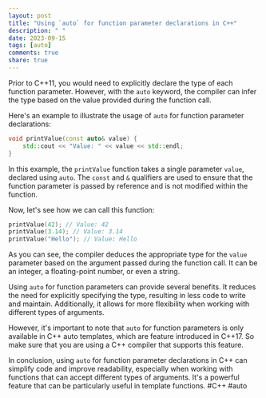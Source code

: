 ```yaml
---
layout: post
title: "Using `auto` for function parameter declarations in C++"
description: " "
date: 2023-09-15
tags: [auto]
comments: true
share: true
---
```


Prior to C++11, you would need to explicitly declare the type of each function parameter. However, with the `auto` keyword, the compiler can infer the type based on the value provided during the function call.

Here's an example to illustrate the usage of `auto` for function parameter declarations:

```cpp
void printValue(const auto& value) {
    std::cout << "Value: " << value << std::endl;
}
```

In this example, the `printValue` function takes a single parameter `value`, declared using `auto`. The `const` and `&` qualifiers are used to ensure that the function parameter is passed by reference and is not modified within the function.

Now, let's see how we can call this function:

```cpp
printValue(42); // Value: 42
printValue(3.14); // Value: 3.14
printValue("Hello"); // Value: Hello
```

As you can see, the compiler deduces the appropriate type for the `value` parameter based on the argument passed during the function call. It can be an integer, a floating-point number, or even a string.

Using `auto` for function parameters can provide several benefits. It reduces the need for explicitly specifying the type, resulting in less code to write and maintain. Additionally, it allows for more flexibility when working with different types of arguments.

However, it's important to note that `auto` for function parameters is only available in C++ auto templates, which are feature introduced in C++17. So make sure that you are using a C++ compiler that supports this feature.

In conclusion, using `auto` for function parameter declarations in C++ can simplify code and improve readability, especially when working with functions that can accept different types of arguments. It's a powerful feature that can be particularly useful in template functions. #C++ #auto